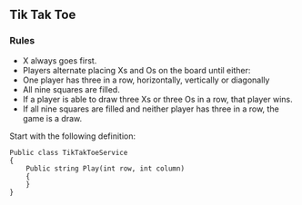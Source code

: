## Tik Tak Toe 

### Rules

- X always goes first.
- Players alternate placing Xs and Os on the board until either:
- One player has three in a row, horizontally, vertically or diagonally
 - All nine squares are filled.
 - If a player is able to draw three Xs or three Os in a row, that player wins.
 - If all nine squares are filled and neither player has three in a row, the game is a draw.

Start with the following definition:
```
Public class TikTakToeService
{
	Public string Play(int row, int column)
	{
	}
}
```
